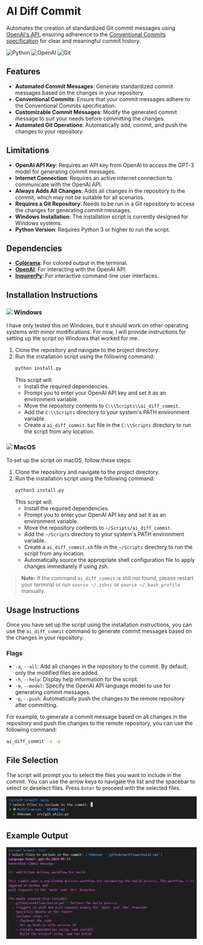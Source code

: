 # AI Diff Commit

Automates the creation of standardized Git commit messages using [OpenAI's API](https://platform.openai.com/docs/), ensuring adherence to the [Conventional Commits specification](https://www.conventionalcommits.org/en/v1.0.0/) for clear and meaningful commit history.

![Python](https://img.shields.io/badge/python-3670A0?style=for-the-badge&logo=python&logoColor=ffdd54)
![OpenAI](https://img.shields.io/badge/OpenAI-00A79D?style=for-the-badge&logo=openai&logoColor=white)
![Git](https://img.shields.io/badge/Git-F05032?style=for-the-badge&logo=git&logoColor=white)

## Features

- **Automated Commit Messages**: Generate standardized commit messages based on the changes in your repository.
- **Conventional Commits**: Ensure that your commit messages adhere to the Conventional Commits specification.
- **Customizable Commit Messages**: Modify the generated commit message to suit your needs before committing the changes.
- **Automated Git Operations**: Automatically add, commit, and push the changes to your repository.

## Limitations

- **OpenAI API Key**: Requires an API key from OpenAI to access the GPT-3 model for generating commit messages.
- **Internet Connection**: Requires an active internet connection to communicate with the OpenAI API.
- **Always Adds All Changes**: Adds all changes in the repository to the commit, which may not be suitable for all scenarios.
- **Requires a Git Repository**: Needs to be run in a Git repository to access the changes for generating commit messages.
- **Windows Installation**: The installation script is currently designed for Windows systems.
- **Python Version**: Requires Python 3 or higher to run the script.

## Dependencies

- [**Colorama**](https://pypi.org/project/colorama/): For colored output in the terminal.
- [**OpenAI**](https://pypi.org/project/openai/): For interacting with the OpenAI API.
- [**InquirerPy**](https://pypi.org/project/InquirerPy/): For interactive command-line user interfaces.

## Installation Instructions

### <img src="https://img.icons8.com/color/48/000000/windows-10.png" width="16"/> Windows

I have only tested this on Windows, but it should work on other operating systems with minor modifications. For now, I will provide instructions for setting up the script on Windows that worked for me.

1. Clone the repository and navigate to the project directory.
2. Run the installation script using the following command:
    ```bash
    python install.py
    ```
   This script will:
   - Install the required dependencies.
   - Prompt you to enter your OpenAI API key and set it as an environment variable.
   - Move the repository contents to `C:\\Scripts\\ai_diff_commit`.
   - Add the `C:\\Scripts` directory to your system's PATH environment variable.
   - Create a `ai_diff_commit.bat` file in the `C:\\Scripts` directory to run the script from any location.

### <img src="https://img.icons8.com/color/48/000000/mac-os.png" width="16"/> MacOS

To set up the script on macOS, follow these steps:

1. Clone the repository and navigate to the project directory.
2. Run the installation script using the following command:
    ```bash
    python3 install.py
    ```
   This script will:
   - Install the required dependencies.
   - Prompt you to enter your OpenAI API key and set it as an environment variable.
   - Move the repository contents to `~/Scripts/ai_diff_commit`.
   - Add the `~/Scripts` directory to your system's PATH environment variable.
   - Create a `ai_diff_commit.sh` file in the `~/Scripts` directory to run the script from any location.
   - Automatically source the appropriate shell configuration file to apply changes immediately if using zsh.

> **Note:** If the command `ai_diff_commit` is still not found, please restart your terminal or run `source ~/.zshrc` or `source ~/.bash_profile` manually.

## Usage Instructions

Once you have set up the script using the installation instructions, you can use the `ai_diff_commit` command to generate commit messages based on the changes in your repository.

### Flags

- `-a`, `--all`: Add all changes in the repository to the commit. By default, only the modified files are added.
- `-h`, `--help`: Display help information for the script.
- `-m`, `--model`: Specify the OpenAI API language model to use for generating commit messages.
- `-p`, `--push`: Automatically push the changes to the remote repository after committing.

For example, to generate a commit message based on all changes in the repository and push the changes to the remote repository, you can use the following command:

```bash
ai_diff_commit -a -p
```

## File Selection

The script will prompt you to select the files you want to include in the commit. You can use the arrow keys to navigate the list and the spacebar to select or deselect files. Press `Enter` to proceed with the selected files.

![File Selection Screenshot](lib/screenshots/file_selection.png)

## Example Output

![Sample Output](lib/screenshots/output.png)